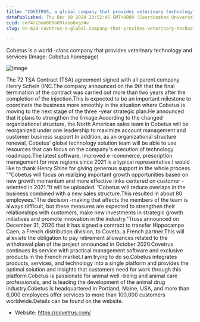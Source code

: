 ```yaml
---
title: "COVETRUS, a global company that provides veterinary technology and services"
datePublished: Thu Dec 10 2020 20:52:45 GMT+0000 (Coordinated Universal Time)
cuid: cm74libom000a09laeo8xgz4v
slug: en-620-covetrus-a-global-company-that-provides-veterinary-technology-and-services

---
```



Cobetus is a world -class company that provides veterinary technology and services (Image: Cobetus homepage)

![Image](https://cdn.hashnode.com/res/hashnode/image/upload/v1739527075367/e0f8db3f-b6e7-4917-b1e0-fb9b38dc0313.png)

The 72 TSA Contract (TSA) agreement signed with all parent company Henry Schein (INC.The company announced on the 9th that the final termination of the contract was carried out more than two years after the completion of the injection.This is expected to be an important milestone to coordinate the business more smoothly in the situation where Cobetus is moving to the next stage of the three -year strategic plan.He announced that it plans to strengthen the linkage.According to the changed organizational structure, the North American sales team in Cobetus will be reorganized under one leadership to maximize account management and customer business support.In addition, as an organizational structure renewal, Cobetus' global technology solution team will be able to use resources that can focus on the company's execution of technology roadmaps.The latest software, improved e -commerce, prescription management for new regions since 2021 is a typical representative.I would like to thank Henry Shine for giving generous support in the whole process. ”"Cobetus will focus on realizing important growth opportunities based on new growth momentum and more effective links centered on customer -oriented in 2021."It will be uploaded. ”Cobetus will reduce overlaps in the business combined with a new sales structure.This resulted in about 80 employees."The decision -making that affects the members of the team is always difficult, but these measures are expected to strengthen their relationships with customers, make new investments in strategic growth initiatives and promote innovation in the industry."Truss announced on December 31, 2020 that it has signed a contract to transfer Hippocampe Caen, a French distribution division, to Coveto, a French partner.This will alleviate the obligation to pay retirement allowances related to the withdrawal plan of the project announced in October 2020.Covetrus continues its service with practical management software and exclusive products in the French market.I am trying to do so.Cobetus integrates products, services, and technology into a single platform and provides the optimal solution and insights that customers need for work through this platform.Cobetus is passionate for animal well -being and animal care professionals, and is leading the development of the animal drug industry.Cobetus is headquartered in Portland, Maine, USA, and more than 6,000 employees offer services to more than 100,000 customers worldwide.Details can be found on the website.

- Website: https://covetrus.com/